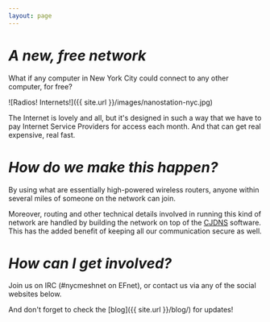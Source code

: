 ```yaml
---
layout: page
---
```


# _A new, free network_

What if any computer in New York City could connect to any other computer, for free?

![Radios! Internets!]({{ site.url }}/images/nanostation-nyc.jpg)

The Internet is lovely and all, but it's designed in such a way that we have to pay Internet Service Providers for access each month. And that can get real expensive, real fast.

# _How do we make this happen?_

By using what are essentially high-powered wireless routers, anyone within several miles of someone on the network can join.

Moreover, routing and other technical details involved in running this kind of network are handled by building the network on top of the [CJDNS](https://github.com/cjdelisle/cjdns) software. This has the added benefit of keeping all our communication secure as well.

# _How can I get involved?_

Join us on IRC (#nycmeshnet on EFnet), or contact us via any of the social websites below.

And don't forget to check the [blog]({{ site.url }}/blog/) for updates!
